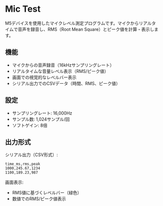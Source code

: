# Mic Test

M5デバイスを使用したマイクレベル測定プログラムです。マイクからリアルタイムで音声を録音し、RMS（Root Mean Square）とピーク値を計算・表示します。

## 機能

- マイクからの音声録音（16kHzサンプリングレート）
- リアルタイムな音量レベル表示（RMS/ピーク値）
- 画面での視覚的なレベルバー表示
- シリアル出力でのCSVデータ（時間、RMS、ピーク値）

## 設定

- サンプリングレート: 16,000Hz
- サンプル数: 1,024サンプル/回
- ソフトゲイン: 8倍

## 出力形式

シリアル出力（CSV形式）:
```
time_ms,rms,peak
1000,245.67,1234
1100,189.23,987
```

画面表示:
- RMS値に基づくレベルバー（緑色）
- 数値でのRMS/ピーク値表示